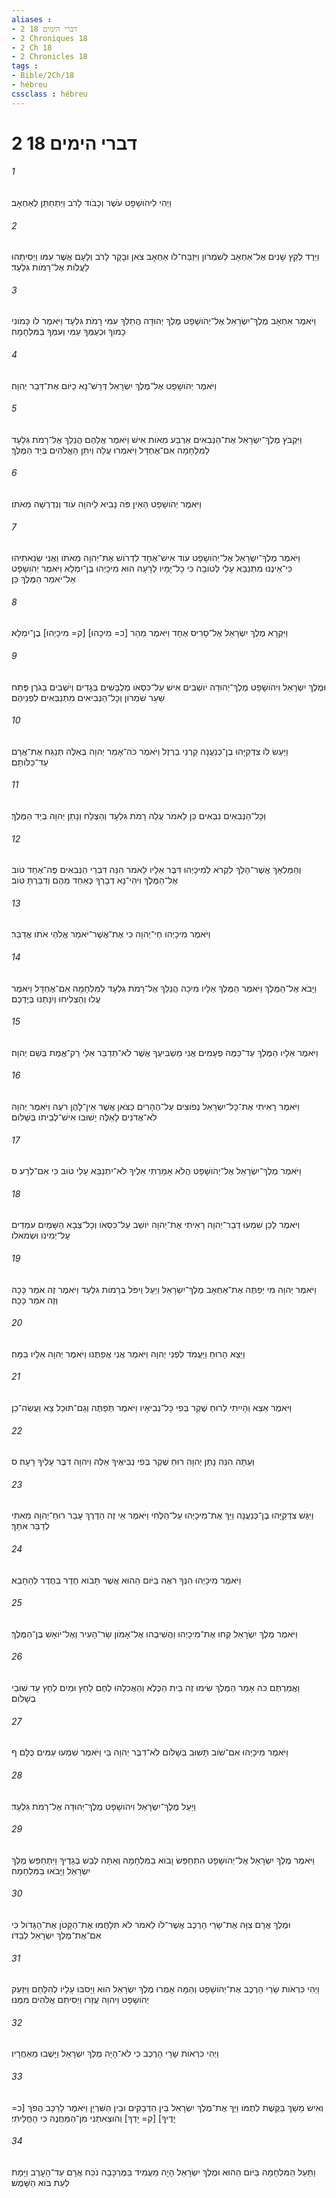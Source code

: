 ```yaml
---
aliases : 
- 2 דברי הימים 18
- 2 Chroniques 18
- 2 Ch 18
- 2 Chronicles 18
tags : 
- Bible/2Ch/18
- hébreu
cssclass : hébreu
---
```


# 2 דברי הימים 18

###### 1
וַיְהִי לִיהֹושָׁפָט עֹשֶׁר וְכָבֹוד לָרֹב וַיִּתְחַתֵּן לְאַחְאָב׃
###### 2
וַיֵּרֶד לְקֵץ שָׁנִים אֶל־אַחְאָב לְשֹׁמְרֹון וַיִּזְבַּח־לֹו אַחְאָב צֹאן וּבָקָר לָרֹב וְלָעָם אֲשֶׁר עִמֹּו וַיְסִיתֵהוּ לַעֲלֹות אֶל־רָמֹות גִּלְעָד׃
###### 3
וַיֹּאמֶר אַחְאָב מֶלֶךְ־יִשְׂרָאֵל אֶל־יְהֹושָׁפָט מֶלֶךְ יְהוּדָה הֲתֵלֵךְ עִמִּי רָמֹת גִּלְעָד וַיֹּאמֶר לֹו כָּמֹונִי כָמֹוךָ וּכְעַמְּךָ עַמִּי וְעִמְּךָ בַּמִּלְחָמָה׃
###### 4
וַיֹּאמֶר יְהֹושָׁפָט אֶל־מֶלֶךְ יִשְׂרָאֵל דְּרָשׁ־נָא כַיֹּום אֶת־דְּבַר יְהוָה׃
###### 5
וַיִּקְבֹּץ מֶלֶךְ־יִשְׂרָאֵל אֶת־הַנְּבִאִים אַרְבַּע מֵאֹות אִישׁ וַיֹּאמֶר אֲלֵהֶם הֲנֵלֵךְ אֶל־רָמֹת גִּלְעָד לַמִּלְחָמָה אִם־אֶחְדָּל וַיֹּאמְרוּ עֲלֵה וְיִתֵּן הָאֱלֹהִים בְּיַד הַמֶּלֶךְ׃
###### 6
וַיֹּאמֶר יְהֹושָׁפָט הַאֵין פֹּה נָבִיא לַיהוָה עֹוד וְנִדְרְשָׁה מֵאֹתֹו׃
###### 7
וַיֹּאמֶר מֶלֶךְ־יִשְׂרָאֵל אֶל־יְהֹושָׁפָט עֹוד אִישׁ־אֶחָד לִדְרֹושׁ אֶת־יְהוָה מֵאֹתֹו וַאֲנִי שְׂנֵאתִיהוּ כִּי־אֵינֶנּוּ מִתְנַבֵּא עָלַי לְטֹובָה כִּי כָל־יָמָיו לְרָעָה הוּא מִיכָיְהוּ בֶן־יִמְלָא וַיֹּאמֶר יְהֹושָׁפָט אַל־יֹאמַר הַמֶּלֶךְ כֵּן׃
###### 8
וַיִּקְרָא מֶלֶךְ יִשְׂרָאֵל אֶל־סָרִיס אֶחָד וַיֹּאמֶר מַהֵר [כ= מִיכָהוּ] [ק= מִיכָיְהוּ] בֶן־יִמְלָא׃
###### 9
וּמֶלֶךְ יִשְׂרָאֵל וִיהֹושָׁפָט מֶלֶךְ־יְהוּדָה יֹושְׁבִים אִישׁ עַל־כִּסְאֹו מְלֻבָּשִׁים בְּגָדִים וְיֹשְׁבִים בְּגֹרֶן פֶּתַח שַׁעַר שֹׁמְרֹון וְכָל־הַנְּבִיאִים מִתְנַבְּאִים לִפְנֵיהֶם׃
###### 10
וַיַּעַשׂ לֹו צִדְקִיָּהוּ בֶן־כְּנַעֲנָה קַרְנֵי בַרְזֶל וַיֹּאמֶר כֹּה־אָמַר יְהוָה בְּאֵלֶּה תְּנַגַּח אֶת־אֲרָם עַד־כַּלֹּותָם׃
###### 11
וְכָל־הַנְּבִאִים נִבְּאִים כֵּן לֵאמֹר עֲלֵה רָמֹת גִּלְעָד וְהַצְלַח וְנָתַן יְהוָה בְּיַד הַמֶּלֶךְ׃
###### 12
וְהַמַּלְאָךְ אֲשֶׁר־הָלַךְ לִקְרֹא לְמִיכָיְהוּ דִּבֶּר אֵלָיו לֵאמֹר הִנֵּה דִּבְרֵי הַנְּבִאִים פֶּה־אֶחָד טֹוב אֶל־הַמֶּלֶךְ וִיהִי־נָא דְבָרְךָ כְּאַחַד מֵהֶם וְדִבַּרְתָּ טֹּוב׃
###### 13
וַיֹּאמֶר מִיכָיְהוּ חַי־יְהוָה כִּי אֶת־אֲשֶׁר־יֹאמַר אֱלֹהַי אֹתֹו אֲדַבֵּר׃
###### 14
וַיָּבֹא אֶל־הַמֶּלֶךְ וַיֹּאמֶר הַמֶּלֶךְ אֵלָיו מִיכָה הֲנֵלֵךְ אֶל־רָמֹת גִּלְעָד לַמִּלְחָמָה אִם־אֶחְדָּל וַיֹּאמֶר עֲלוּ וְהַצְלִיחוּ וְיִנָּתְנוּ בְּיֶדְכֶם׃
###### 15
וַיֹּאמֶר אֵלָיו הַמֶּלֶךְ עַד־כַּמֶּה פְעָמִים אֲנִי מַשְׁבִּיעֶךָ אֲשֶׁר לֹא־תְדַבֵּר אֵלַי רַק־אֱמֶת בְּשֵׁם יְהוָה׃
###### 16
וַיֹּאמֶר רָאִיתִי אֶת־כָּל־יִשְׂרָאֵל נְפֹוצִים עַל־הֶהָרִים כַּצֹּאן אֲשֶׁר אֵין־לָהֶן רֹעֶה וַיֹּאמֶר יְהוָה לֹא־אֲדֹנִים לָאֵלֶּה יָשׁוּבוּ אִישׁ־לְבֵיתֹו בְּשָׁלֹום׃
###### 17
וַיֹּאמֶר מֶלֶךְ־יִשְׂרָאֵל אֶל־יְהֹושָׁפָט הֲלֹא אָמַרְתִּי אֵלֶיךָ לֹא־יִתְנַבֵּא עָלַי טֹוב כִּי אִם־לְרָע׃ ס
###### 18
וַיֹּאמֶר לָכֵן שִׁמְעוּ דְבַר־יְהוָה רָאִיתִי אֶת־יְהוָה יֹושֵׁב עַל־כִּסְאֹו וְכָל־צְבָא הַשָּׁמַיִם עֹמְדִים עַל־יְמִינֹו וּשְׂמֹאלֹו׃
###### 19
וַיֹּאמֶר יְהוָה מִי יְפַתֶּה אֶת־אַחְאָב מֶלֶךְ־יִשְׂרָאֵל וְיַעַל וְיִפֹּל בְּרָמֹות גִּלְעָד וַיֹּאמֶר זֶה אֹמֵר כָּכָה וְזֶה אֹמֵר כָּכָה׃
###### 20
וַיֵּצֵא הָרוּחַ וַיַּעֲמֹד לִפְנֵי יְהוָה וַיֹּאמֶר אֲנִי אֲפַתֶּנּוּ וַיֹּאמֶר יְהוָה אֵלָיו בַּמָּה׃
###### 21
וַיֹּאמֶר אֵצֵא וְהָיִיתִי לְרוּחַ שֶׁקֶר בְּפִי כָּל־נְבִיאָיו וַיֹּאמֶר תְּפַתֶּה וְגַם־תּוּכָל צֵא וַעֲשֵׂה־כֵן׃
###### 22
וְעַתָּה הִנֵּה נָתַן יְהוָה רוּחַ שֶׁקֶר בְּפִי נְבִיאֶיךָ אֵלֶּה וַיהוָה דִּבֶּר עָלֶיךָ רָעָה׃ ס
###### 23
וַיִּגַּשׁ צִדְקִיָּהוּ בֶן־כְּנַעֲנָה וַיַּךְ אֶת־מִיכָיְהוּ עַל־הַלֶּחִי וַיֹּאמֶר אֵי זֶה הַדֶּרֶךְ עָבַר רוּחַ־יְהוָה מֵאִתִּי לְדַבֵּר אֹתָךְ׃
###### 24
וַיֹּאמֶר מִיכָיְהוּ הִנְּךָ רֹאֶה בַּיֹּום הַהוּא אֲשֶׁר תָּבֹוא חֶדֶר בְּחֶדֶר לְהֵחָבֵא׃
###### 25
וַיֹּאמֶר מֶלֶךְ יִשְׂרָאֵל קְחוּ אֶת־מִיכָיְהוּ וַהֲשִׁיבֻהוּ אֶל־אָמֹון שַׂר־הָעִיר וְאֶל־יֹואָשׁ בֶּן־הַמֶּלֶךְ׃
###### 26
וַאֲמַרְתֶּם כֹּה אָמַר הַמֶּלֶךְ שִׂימוּ זֶה בֵּית הַכֶּלֶא וְהַאֲכִלֻהוּ לֶחֶם לַחַץ וּמַיִם לַחַץ עַד שׁוּבִי בְשָׁלֹום׃
###### 27
וַיֹּאמֶר מִיכָיְהוּ אִם־שֹׁוב תָּשׁוּב בְּשָׁלֹום לֹא־דִבֶּר יְהוָה בִּי וַיֹּאמֶר שִׁמְעוּ עַמִּים כֻּלָּם׃ ף
###### 28
וַיַּעַל מֶלֶךְ־יִשְׂרָאֵל וִיהֹושָׁפָט מֶלֶךְ־יְהוּדָה אֶל־רָמֹת גִּלְעָד׃
###### 29
וַיֹּאמֶר מֶלֶךְ יִשְׂרָאֵל אֶל־יְהֹושָׁפָט הִתְחַפֵּשׂ וָבֹוא בַמִּלְחָמָה וְאַתָּה לְבַשׁ בְּגָדֶיךָ וַיִּתְחַפֵּשׂ מֶלֶךְ יִשְׂרָאֵל וַיָּבֹאוּ בַּמִּלְחָמָה׃
###### 30
וּמֶלֶךְ אֲרָם צִוָּה אֶת־שָׂרֵי הָרֶכֶב אֲשֶׁר־לֹו לֵאמֹר לֹא תִּלָּחֲמוּ אֶת־הַקָּטֹן אֶת־הַגָּדֹול כִּי אִם־אֶת־מֶלֶךְ יִשְׂרָאֵל לְבַדֹּו׃
###### 31
וַיְהִי כִּרְאֹות שָׂרֵי הָרֶכֶב אֶת־יְהֹושָׁפָט וְהֵמָּה אָמְרוּ מֶלֶךְ יִשְׂרָאֵל הוּא וַיָּסֹבּוּ עָלָיו לְהִלָּחֵם וַיִּזְעַק יְהֹושָׁפָט וַיהוָה עֲזָרֹו וַיְסִיתֵם אֱלֹהִים מִמֶּנּוּ׃
###### 32
וַיְהִי כִּרְאֹות שָׂרֵי הָרֶכֶב כִּי לֹא־הָיָה מֶלֶךְ יִשְׂרָאֵל וַיָּשֻׁבוּ מֵאַחֲרָיו׃
###### 33
וְאִישׁ מָשַׁךְ בַּקֶּשֶׁת לְתֻמֹּו וַיַּךְ אֶת־מֶלֶךְ יִשְׂרָאֵל בֵּין הַדְּבָקִים וּבֵין הַשִּׁרְיָן וַיֹּאמֶר לָרַכָּב הֲפֹךְ [כ= יָדֶיךָ] [ק= יָדְךָ] וְהֹוצֵאתַנִי מִן־הַמַּחֲנֶה כִּי הָחֳלֵיתִי׃
###### 34
וַתַּעַל הַמִּלְחָמָה בַּיֹּום הַהוּא וּמֶלֶךְ יִשְׂרָאֵל הָיָה מַעֲמִיד בַּמֶּרְכָּבָה נֹכַח אֲרָם עַד־הָעָרֶב וַיָּמָת לְעֵת בֹּוא הַשָּׁמֶשׁ׃
